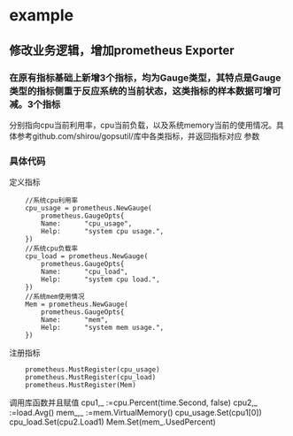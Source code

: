 # example
## 修改业务逻辑，增加prometheus Exporter
### 在原有指标基础上新增3个指标，均为Gauge类型，其特点是Gauge类型的指标侧重于反应系统的当前状态，这类指标的样本数据可增可减。3个指标
   分别指向cpu当前利用率，cpu当前负载，以及系统memory当前的使用情况。具体参考github.com/shirou/gopsutil/库中各类指标，并返回指标对应
   参数
### 具体代码
定义指标
```
	//系统cpu利用率
	cpu_usage = prometheus.NewGauge(
		prometheus.GaugeOpts{
		Name:      "cpu_usage",
		Help:      "system cpu usage.",
	})
	//系统cpu负载率
	cpu_load = prometheus.NewGauge(
		prometheus.GaugeOpts{
		Name:      "cpu_load",
		Help:      "system cpu load.",
	})
	//系统mem使用情况
	Mem = prometheus.NewGauge(
		prometheus.GaugeOpts{
		Name:      "mem",
		Help:      "system mem usage.",
	})
```
注册指标
```
	prometheus.MustRegister(cpu_usage)
	prometheus.MustRegister(cpu_load)
	prometheus.MustRegister(Mem)
```
调用库函数并且赋值
	cpu1,_ :=cpu.Percent(time.Second, false)
	cpu2,_ :=load.Avg()
	mem_,_ :=mem.VirtualMemory()
	cpu_usage.Set(cpu1[0])
	cpu_load.Set(cpu2.Load1)
	Mem.Set(mem_.UsedPercent)
```  
